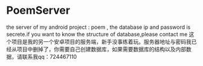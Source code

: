 # PoemServer
the server of my android project : poem , the database ip and password is secrete.if you want to know the structure of database,please contact me
这个项目是我的另一个安卓项目的服务端，新手没事练着玩。服务器地址与密码我已经从项目中删掉了，你需要自己创建数据库，如果需要数据库的结构以及内部数据，请联系我qq：724467110
